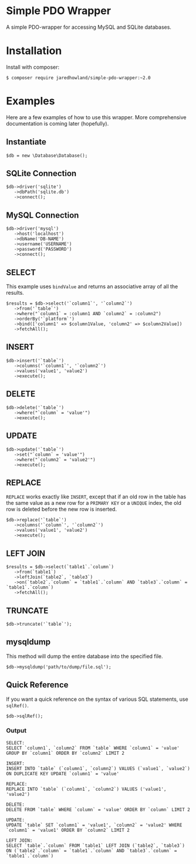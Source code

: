# Simple PDO Wrapper

A simple PDO-wrapper for accessing MySQL and SQLite databases.

# Installation

Install with composer:

`$ composer require jaredhowland/simple-pdo-wrapper:~2.0`

# Examples

Here are a few examples of how to use this wrapper. More comprehensive documentation is coming later (hopefully).

## Instantiate
```
$db = new \Database\Database();
```

## SQLite Connection

```
$db->driver('sqlite')
   ->dbPath('sqlite.db')
   ->connect();
```

## MySQL Connection

```
$db->driver('mysql')
   ->host('localhost')
   ->dbName('DB-NAME')
   ->username('USERNAME')
   ->password('PASSWORD')
   ->connect();
```

## SELECT

This example uses `bindValue` and returns an associative array of all the results.

```
$results = $db->select('`column1`', '`column2`')
   ->from('`table`')
   ->where("`column1` = :column1 AND `column2` = :column2")
   ->orderBy('`platform`')
   ->bind(['column1' => $column1Value, 'column2' => $column2Value])
   ->fetchAll();
```

## INSERT

```
$db->insert('`table`')
   ->columns('`column1`', '`column2`')
   ->values('value1', 'value2')
   ->execute();
```

## DELETE

```
$db->delete('`table`')
   ->where("`column` = 'value'")
   ->execute();
```

## UPDATE

```
$db->update('`table`')
   ->set("`column` = 'value'")
   ->where("`column2` = 'value2'")
   ->execute();
```

## REPLACE

`REPLACE` works exactly like `INSERT`, except that if an old row in the table has the same value as a new row for a `PRIMARY KEY` or a `UNIQUE` index, the old row is deleted before the new row is inserted.

```
$db->replace('`table`')
   ->columns('`column`', '`column2`')
   ->values('value1', 'value2')
   ->execute();
```

## LEFT JOIN

```
$results = $db->select(`table1`.`column`)
   ->from(`table1`)
   ->leftJoin(`table2`, `table3`)
   ->on(`table2`.`column` = `table1`.`column` AND `table3`.`column` = `table1`.`column`)
   ->fetchAll();
```

## TRUNCATE

```
$db->truncate('`table`');
```

## mysqldump

This method will dump the entire database into the specified file.

```
$db->mysqldump('path/to/dump/file.sql');
```

## Quick Reference

If you want a quick reference on the syntax of various SQL statements, use `sqlRef()`.

```
$db->sqlRef();
```

### Output

```
SELECT:
SELECT `column1`, `column2` FROM `table` WHERE `column1` = 'value' GROUP BY `column1` ORDER BY `column2` LIMIT 2

INSERT:
INSERT INTO `table` (`column1`, `column2`) VALUES (`value1`, `value2`) ON DUPLICATE KEY UPDATE `column1` = 'value'

REPLACE:
REPLACE INTO `table` (`column1`, `column2`) VALUES ('value1', 'value2')

DELETE:
DELETE FROM `table` WHERE `column` = 'value' ORDER BY `column` LIMIT 2

UPDATE:
UPDATE `table` SET `column1` = 'value1', `column2` = 'value2' WHERE `column1` = 'value1' ORDER BY `column2` LIMIT 2

LEFT JOIN:
SELECT `table`.`column` FROM `table1` LEFT JOIN (`table2`, `table3`) ON (`table2`.`column` = `table1`.`column` AND `table3`.`column` = `table1`.`column`)
```

